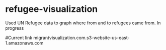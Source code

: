 # refugee-visualization
Used UN Refugee data to graph where from and to refugees came from. In progress

#Current link
migrantvisualization.com.s3-website-us-east-1.amazonaws.com
